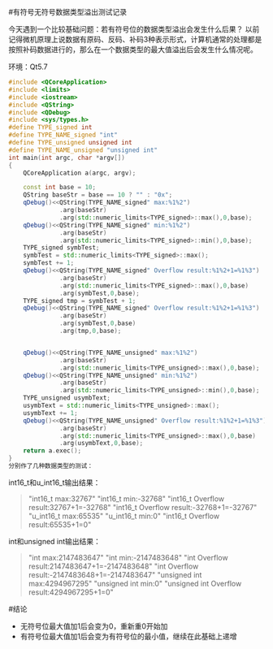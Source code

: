 #有符号无符号数据类型溢出测试记录

今天遇到一个比较基础问题：若有符号位的数据类型溢出会发生什么后果？
以前记得微机原理上说数据有原码、反码、补码3种表示形式，计算机通常的处理都是按照补码数据进行的，那么在一个数据类型的最大值溢出后会发生什么情况呢。

环境：Qt5.7
```cpp
#include <QCoreApplication>
#include <limits>
#include <iostream>
#include <QString>
#include <QDebug>
#include <sys/types.h>
#define TYPE_signed int
#define TYPE_NAME_signed "int"
#define TYPE_unsigned unsigned int
#define TYPE_NAME_unsigned "unsigned int"
int main(int argc, char *argv[])
{
    QCoreApplication a(argc, argv);

    const int base = 10;
    QString baseStr = base == 10 ? "" : "0x";
    qDebug()<<QString(TYPE_NAME_signed" max:%1%2")
              .arg(baseStr)
              .arg(std::numeric_limits<TYPE_signed>::max(),0,base);
    qDebug()<<QString(TYPE_NAME_signed" min:%1%2")
              .arg(baseStr)
              .arg(std::numeric_limits<TYPE_signed>::min(),0,base);
    TYPE_signed symbTest;
    symbTest = std::numeric_limits<TYPE_signed>::max();
    symbTest += 1;
    qDebug()<<QString(TYPE_NAME_signed" Overflow result:%1%2+1=%1%3")
              .arg(baseStr)
              .arg(std::numeric_limits<TYPE_signed>::max(),0,base)
              .arg(symbTest,0,base);
    TYPE_signed tmp = symbTest + 1;
    qDebug()<<QString(TYPE_NAME_signed" Overflow result:%1%2+1=%1%3")
              .arg(baseStr)
              .arg(symbTest,0,base)
              .arg(tmp,0,base);


    qDebug()<<QString(TYPE_NAME_unsigned" max:%1%2")
              .arg(baseStr)
              .arg(std::numeric_limits<TYPE_unsigned>::max(),0,base);
    qDebug()<<QString(TYPE_NAME_unsigned" min:%1%2")
              .arg(baseStr)
              .arg(std::numeric_limits<TYPE_unsigned>::min(),0,base);
    TYPE_unsigned usymbText;
    usymbText = std::numeric_limits<TYPE_unsigned>::max();
    usymbText += 1;
    qDebug()<<QString(TYPE_NAME_unsigned" Overflow result:%1%2+1=%1%3")
              .arg(baseStr)
              .arg(std::numeric_limits<TYPE_unsigned>::max(),0,base)
              .arg(usymbText,0,base);
    return a.exec();
}
分别作了几种数据类型的测试：
```
int16_t和u_int16_t输出结果：

> "int16_t max:32767"
> "int16_t min:-32768"
> "int16_t Overflow result:32767+1=-32768"
> "int16_t Overflow result:-32768+1=-32767"
> "u_int16_t max:65535"
> "u_int16_t min:0"
> "int16_t Overflow result:65535+1=0"

int和unsigned int输出结果：
> "int max:2147483647"
> "int min:-2147483648"
> "int Overflow result:2147483647+1=-2147483648"
> "int Overflow result:-2147483648+1=-2147483647"
> "unsigned int max:4294967295"
> "unsigned int min:0"
> "unsigned int Overflow result:4294967295+1=0"

#结论
- 无符号位最大值加1后会变为0，重新重0开始加
- 有符号位最大值加1后会变为有符号位的最小值，继续在此基础上递增







